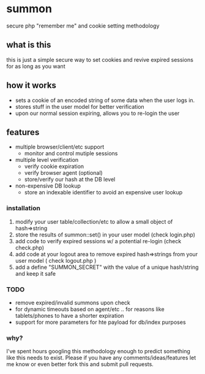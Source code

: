# summon 

secure php "remember me" and cookie setting methodology

## what is this 
this is just a simple secure way to set cookies and revive expired sessions for as long as you want

## how it works
* sets a cookie of an encoded string of some data when the user logs in.
* stores stuff in the user model for better verification
* upon our normal session expiring, allows you to re-login the user

## features
* multiple browser/client/etc support
  * monitor and control mutiple sessions
* multiple level verification
  * verify cookie expiration
  * verify browser agent (optional)
  * store/verify our hash at the DB level
* non-expensive DB lookup
  * store an indexable identifier to avoid an expensive user lookup

### installation
1. modify your user table/collection/etc to allow a small object of hash=>string
2. store the results of summon::set() in your user model (check login.php)
3. add code to verify expired sessions w/ a potential re-login (check check.php)
4. add code at your logout area to remove expired hash=>strings from your user model ( check logout.php )
5. add a define "SUMMON_SECRET" with the value of a unique hash/string and keep it safe

### TODO
* remove expired/invalid summons upon check
* for dynamic timeouts based on agent/etc .. for reasons like tablets/phones to have a shorter expiration
* support for more parameters for hte payload for db/index purposes

### why?
I've spent hours googling this methodology enough to predict something like this needs to exist.  Please if you have any comments/ideas/features let me know or even better fork this and submit pull requests.
